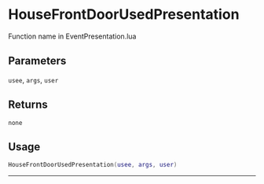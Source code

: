 # HouseFrontDoorUsedPresentation
Function name in EventPresentation.lua
## Parameters
`usee`, `args`, `user`
## Returns
`none`
## Usage
```lua
HouseFrontDoorUsedPresentation(usee, args, user)
```
---
